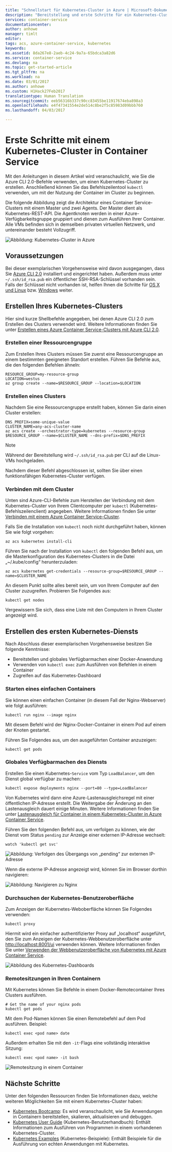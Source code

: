 ```yaml
---
title: "Schnellstart für Kubernetes-Cluster in Azure | Microsoft-Dokumentation"
description: "Bereitstellung und erste Schritte für ein Kubernetes-Cluster in Azure Container Service"
services: container-service
documentationcenter: 
author: anhowe
manager: timlt
editor: 
tags: acs, azure-container-service, kubernetes
keywords: 
ms.assetid: 8da267e8-2aeb-4c24-9a7a-65bdca3a82d6
ms.service: container-service
ms.devlang: na
ms.topic: get-started-article
ms.tgt_pltfrm: na
ms.workload: na
ms.date: 03/01/2017
ms.author: anhowe
ms.custom: H1Hack27Feb2017
translationtype: Human Translation
ms.sourcegitcommit: eeb56316b337c90cc83455be11917674eba898a3
ms.openlocfilehash: e4f47341554e2de514c8be2f5c85983d09bbb760
ms.lasthandoff: 04/03/2017

---
```


# <a name="get-started-with-a-kubernetes-cluster-in-container-service"></a>Erste Schritte mit einem Kubernetes-Cluster in Container Service


Mit den Anleitungen in diesem Artikel wird veranschaulicht, wie Sie die Azure CLI 2.0-Befehle verwenden, um einen Kubernetes-Cluster zu erstellen. Anschließend können Sie das Befehlszeilentool `kubectl` verwenden, um mit der Nutzung der Container im Cluster zu beginnen.

Die folgende Abbildung zeigt die Architektur eines Container Service-Clusters mit einem Master und zwei Agents. Der Master dient als Kubernetes-REST-API. Die Agentknoten werden in einer Azure-Verfügbarkeitsgruppe gruppiert und dienen zum Ausführen Ihrer Container. Alle VMs befinden sich in demselben privaten virtuellen Netzwerk, und untereinander besteht Vollzugriff.

![Abbildung: Kubernetes-Cluster in Azure](media/container-service-kubernetes-walkthrough/kubernetes.png)

## <a name="prerequisites"></a>Voraussetzungen
Bei dieser exemplarischen Vorgehensweise wird davon ausgegangen, dass Sie [Azure CLI 2.0](/cli/azure/install-az-cli2) installiert und eingerichtet haben. Außerdem muss unter `~/.ssh/id_rsa.pub` ein öffentlicher SSH-RSA-Schlüssel vorhanden sein. Falls der Schlüssel nicht vorhanden ist, helfen Ihnen die Schritte für [OS X und Linux](../virtual-machines/linux/mac-create-ssh-keys.md) bzw. [Windows](../virtual-machines/linux/ssh-from-windows.md) weiter.






## <a name="create-your-kubernetes-cluster"></a>Erstellen Ihres Kubernetes-Clusters

Hier sind kurze Shellbefehle angegeben, bei denen Azure CLI 2.0 zum Erstellen des Clusters verwendet wird. Weitere Informationen finden Sie unter [Erstellen eines Azure Container Service-Clusters mit Azure CLI 2.0](container-service-create-acs-cluster-cli.md).

### <a name="create-a-resource-group"></a>Erstellen einer Ressourcengruppe
Zum Erstellen Ihres Clusters müssen Sie zuerst eine Ressourcengruppe an einem bestimmten geeigneten Standort erstellen. Führen Sie Befehle aus, die den folgenden Befehlen ähneln:

```console
RESOURCE_GROUP=my-resource-group
LOCATION=westus
az group create --name=$RESOURCE_GROUP --location=$LOCATION
```

### <a name="create-a-cluster"></a>Erstellen eines Clusters
Nachdem Sie eine Ressourcengruppe erstellt haben, können Sie darin einen Cluster erstellen:

```console
DNS_PREFIX=some-unique-value
CLUSTER_NAME=any-acs-cluster-name
az acs create --orchestrator-type=kubernetes --resource-group $RESOURCE_GROUP --name=$CLUSTER_NAME --dns-prefix=$DNS_PREFIX
```

> [!NOTE]
> Während der Bereitstellung wird `~/.ssh/id_rsa.pub` per CLI auf die Linux-VMs hochgeladen.
>

Nachdem dieser Befehl abgeschlossen ist, sollten Sie über einen funktionsfähigen Kubernetes-Cluster verfügen.

### <a name="connect-to-the-cluster"></a>Verbinden mit dem Cluster

Unten sind Azure-CLI-Befehle zum Herstellen der Verbindung mit dem Kubernetes-Cluster von Ihrem Clientcomputer per `kubectl` (Kubernetes-Befehlszeilenclient) angegeben. Weitere Informationen finden Sie unter [Verbinden mit einem Azure Container Service-Cluster](container-service-connect.md).

Falls Sie die Installation von `kubectl` noch nicht durchgeführt haben, können Sie wie folgt vorgehen:

```console
az acs kubernetes install-cli
```

Führen Sie nach der Installation von `kubectl` den folgenden Befehl aus, um die Masterkonfiguration des Kubernetes-Clusters in die Datei „~/.kube/config“ herunterzuladen:

```console
az acs kubernetes get-credentials --resource-group=$RESOURCE_GROUP --name=$CLUSTER_NAME
```

An diesem Punkt sollte alles bereit sein, um von Ihrem Computer auf den Cluster zuzugreifen. Probieren Sie Folgendes aus:
```console
kubectl get nodes
```

Vergewissern Sie sich, dass eine Liste mit den Computern in Ihrem Cluster angezeigt wird.

## <a name="create-your-first-kubernetes-service"></a>Erstellen des ersten Kubernetes-Diensts

Nach Abschluss dieser exemplarischen Vorgehensweise besitzen Sie folgende Kenntnisse:
 * Bereitstellen und globales Verfügbarmachen einer Docker-Anwendung
 * Verwenden von `kubectl exec` zum Ausführen von Befehlen in einem Container 
 * Zugreifen auf das Kubernetes-Dashboard

### <a name="start-a-simple-container"></a>Starten eines einfachen Containers
Sie können einen einfachen Container (in diesem Fall der Nginx-Webserver) wie folgt ausführen:

```console
kubectl run nginx --image nginx
```

Mit diesem Befehl wird der Nginx-Docker-Container in einem Pod auf einem der Knoten gestartet.

Führen Sie Folgendes aus, um den ausgeführten Container anzuzeigen:

```console
kubectl get pods
```

### <a name="expose-the-service-to-the-world"></a>Globales Verfügbarmachen des Diensts
Erstellen Sie einen Kubernetes-`Service` vom Typ `LoadBalancer`, um den Dienst global verfügbar zu machen:

```console
kubectl expose deployments nginx --port=80 --type=LoadBalancer
```

Von Kubernetes wird dann eine Azure-Lastenausgleichsregel mit einer öffentlichen IP-Adresse erstellt. Die Weitergabe der Änderung an den Lastenausgleich dauert einige Minuten. Weitere Informationen finden Sie unter [Lastenausgleich für Container in einem Kubernetes-Cluster in Azure Container Service](container-service-kubernetes-load-balancing.md).

Führen Sie den folgenden Befehl aus, um verfolgen zu können, wie der Dienst vom Status `pending` zur Anzeige einer externen IP-Adresse wechselt:

```console
watch 'kubectl get svc'
```

  ![Abbildung: Verfolgen des Übergangs von „pending“ zur externen IP-Adresse](media/container-service-kubernetes-walkthrough/kubernetes-nginx3.png)

Wenn die externe IP-Adresse angezeigt wird, können Sie im Browser dorthin navigieren:

  ![Abbildung: Navigieren zu Nginx](media/container-service-kubernetes-walkthrough/kubernetes-nginx4.png)  


### <a name="browse-the-kubernetes-ui"></a>Durchsuchen der Kubernetes-Benutzeroberfläche
Zum Anzeigen der Kubernetes-Weboberfläche können Sie Folgendes verwenden:

```console
kubectl proxy
```
Hiermit wird ein einfacher authentifizierter Proxy auf „localhost“ ausgeführt, den Sie zum Anzeigen der Kubernetes-Webbenutzeroberfläche unter [http://localhost:8001/ui](http://localhost:8001/ui) verwenden können. Weitere Informationen finden Sie unter [Verwenden der Webbenutzeroberfläche von Kubernetes mit Azure Container Service](container-service-kubernetes-ui.md).

![Abbildung des Kubernetes-Dashboards](media/container-service-kubernetes-walkthrough/kubernetes-dashboard.png)

### <a name="remote-sessions-inside-your-containers"></a>Remotesitzungen in Ihren Containern
Mit Kubernetes können Sie Befehle in einem Docker-Remotecontainer Ihres Clusters ausführen.

```console
# Get the name of your nginx pods
kubectl get pods
```

Mit dem Pod-Namen können Sie einen Remotebefehl auf dem Pod ausführen.  Beispiel:

```console
kubectl exec <pod name> date
```

Außerdem erhalten Sie mit den `-it`-Flags eine vollständig interaktive Sitzung:

```console
kubectl exec <pod name> -it bash
```

![Remotesitzung in einem Container](media/container-service-kubernetes-walkthrough/kubernetes-remote.png)



## <a name="next-steps"></a>Nächste Schritte

Unter den folgenden Ressourcen finden Sie Informationen dazu, welche weiteren Möglichkeiten Sie mit einem Kubernetes-Cluster haben:

* [Kubernetes Bootcamp](https://katacoda.com/embed/kubernetes-bootcamp/1/): Es wird veranschaulicht, wie Sie Anwendungen in Containern bereitstellen, skalieren, aktualisieren und debuggen.
* [Kubernetes User Guide](http://kubernetes.io/docs/user-guide/) (Kubernetes-Benutzerhandbuch): Enthält Informationen zum Ausführen von Programmen in einem vorhandenen Kubernetes-Cluster.
* [Kubernetes Examples](https://github.com/kubernetes/kubernetes/tree/master/examples) (Kubernetes-Beispiele): Enthält Beispiele für die Ausführung von echten Anwendungen mit Kubernetes.

